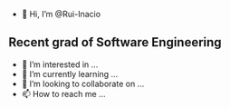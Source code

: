 - 👋 Hi, I’m @Rui-Inacio
## Recent grad of Software Engineering
- 👀 I’m interested in ...
- 🌱 I’m currently learning ...
- 💞️ I’m looking to collaborate on ...
- 📫 How to reach me ...


<!---
Rui-Inacio/Rui-Inacio is a ✨ special ✨ repository because its `README.md` (this file) appears on your GitHub profile.
You can click the Preview link to take a look at your changes.
--->
